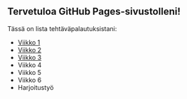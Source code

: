 ## Tervetuloa GitHub Pages-sivustolleni!
Tässä on lista tehtäväpalautuksistani:
- [Viikko 1](./vko1/index.html)
- [Viikko 2](vko2.md)
- [Viikko 3](./vko3)
- Viikko 4
- Viikko 5
- Viikko 6
- Harjoitustyö
